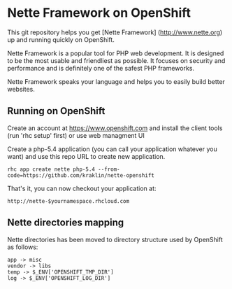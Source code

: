 Nette Framework on OpenShift
==============================

This git repository helps you get [Nette Framework] (http://www.nette.org) up and running quickly on OpenShift.

Nette Framework is a popular tool for PHP web development. It is designed to be
the most usable and friendliest as possible. It focuses on security and
performance and is definitely one of the safest PHP frameworks.

Nette Framework speaks your language and helps you to easily build better websites.

Running on OpenShift
----------------------------

Create an account at https://www.openshift.com and install the client tools (run 'rhc setup' first) or use web managment UI

Create a php-5.4 application (you can call your application whatever you want) and use this repo URL to create new application.

    rhc app create nette php-5.4 --from-code=https://github.com/kraklin/nette-openshift

That's it, you can now checkout your application at:

    http://nette-$yournamespace.rhcloud.com


Nette directories mapping
-------------------

Nette directories has been moved to directory structure used by OpenShift as follows:
    
    app -> misc
    vendor -> libs
    temp -> $_ENV['OPENSHIFT_TMP_DIR']
    log -> $_ENV['OPENSHIFT_LOG_DIR']
